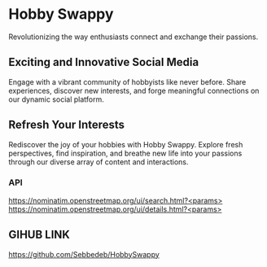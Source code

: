 # Hobby Swappy

Revolutionizing the way enthusiasts connect and exchange their passions.
## Exciting and Innovative Social Media

Engage with a vibrant community of hobbyists like never before. Share experiences, discover new interests, and forge meaningful connections on our dynamic social platform.
## Refresh Your Interests

Rediscover the joy of your hobbies with Hobby Swappy. Explore fresh perspectives, find inspiration, and breathe new life into your passions through our diverse array of content and interactions.

### API
https://nominatim.openstreetmap.org/ui/search.html?<params>
https://nominatim.openstreetmap.org/ui/details.html?<params>

## GIHUB LINK
https://github.com/Sebbedeb/HobbySwappy
